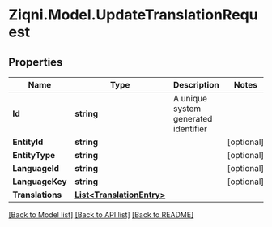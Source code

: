 
# Ziqni.Model.UpdateTranslationRequest

## Properties

Name | Type | Description | Notes
------------ | ------------- | ------------- | -------------
**Id** | **string** | A unique system generated identifier | 
**EntityId** | **string** |  | [optional] 
**EntityType** | **string** |  | [optional] 
**LanguageId** | **string** |  | [optional] 
**LanguageKey** | **string** |  | [optional] 
**Translations** | [**List&lt;TranslationEntry&gt;**](TranslationEntry.md) |  | 

[[Back to Model list]](../README.md#documentation-for-models)
[[Back to API list]](../README.md#documentation-for-api-endpoints)
[[Back to README]](../README.md)

